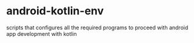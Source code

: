 # android-kotlin-env
scripts that configures all the required programs to proceed with android app development with kotlin
